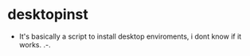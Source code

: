 # desktopinst

- It's basically a script to install desktop enviroments, i dont know if it works. .-.
